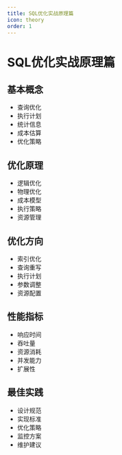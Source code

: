 ```yaml
---
title: SQL优化实战原理篇
icon: theory
order: 1
---
```


# SQL优化实战原理篇

## 基本概念
- 查询优化
- 执行计划
- 统计信息
- 成本估算
- 优化策略

## 优化原理
- 逻辑优化
- 物理优化
- 成本模型
- 执行策略
- 资源管理

## 优化方向
- 索引优化
- 查询重写
- 执行计划
- 参数调整
- 资源配置

## 性能指标
- 响应时间
- 吞吐量
- 资源消耗
- 并发能力
- 扩展性

## 最佳实践
- 设计规范
- 实现标准
- 优化策略
- 监控方案
- 维护建议
